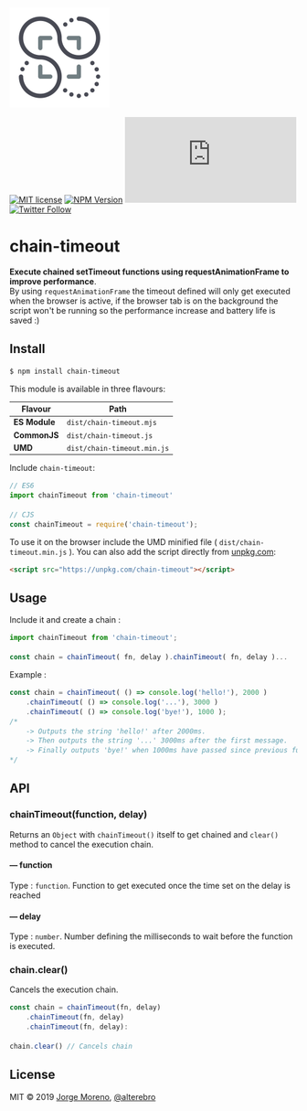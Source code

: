 <p>
    <img src="static/chain-timeout.png" alt="chain-timeout" width="175" />
</p>

[![MIT license](https://img.shields.io/github/license/alterebro/chain-timeout.svg)](https://github.com/alterebro/chain-timeout/blob/master/LICENSE) [![NPM Version](https://img.shields.io/npm/v/chain-timeout.svg)](https://www.npmjs.com/package/chain-timeout) [![gzip File Size](http://img.badgesize.io/https://unpkg.com/chain-timeout/dist/chain-timeout.min.js?compression=gzip)](https://unpkg.com/chain-timeout/dist/chain-timeout.min.js) [![Twitter Follow](https://img.shields.io/twitter/follow/alterebro.svg?color=%2338A1F3&style=popout)](https://twitter.com/alterebro)


# chain-timeout

**Execute chained setTimeout functions using requestAnimationFrame to improve performance**. <br>By using `requestAnimationFrame` the timeout defined will only get executed when the browser is active, if the browser tab is on the background the script won't be running so the performance increase and battery life is saved :)


## Install

```sh
$ npm install chain-timeout
```

This module is available in three flavours:

| Flavour       | Path          |
| ------------- | ------------- |
| **ES Module** | `dist/chain-timeout.mjs`      |
| **CommonJS**  | `dist/chain-timeout.js`       |
| **UMD**       | `dist/chain-timeout.min.js`   |

Include `chain-timeout`:

```javascript
// ES6
import chainTimeout from 'chain-timeout'

// CJS
const chainTimeout = require('chain-timeout');
```

To use it on the browser include the UMD minified file ( `dist/chain-timeout.min.js` ). You can also add the script directly from [unpkg.com](https://unpkg.com/chain-timeout):

```html
<script src="https://unpkg.com/chain-timeout"></script>
```


## Usage

Include it and create a chain :

```javascript
import chainTimeout from 'chain-timeout';

const chain = chainTimeout( fn, delay ).chainTimeout( fn, delay )...
```

Example :

```javascript
const chain = chainTimeout( () => console.log('hello!'), 2000 )
    .chainTimeout( () => console.log('...'), 3000 )
    .chainTimeout( () => console.log('bye!'), 1000 );
/*
    -> Outputs the string 'hello!' after 2000ms.
    -> Then outputs the string '...' 3000ms after the first message.
    -> Finally outputs 'bye!' when 1000ms have passed since previous function.
*/
```


## API

### chainTimeout(function, delay)

Returns an `Object` with `chainTimeout()` itself to get chained and `clear()` method to cancel the execution chain.

#### &mdash; function

Type : `function`. Function to get executed once the time set on the delay is reached

#### &mdash; delay

Type : `number`. Number defining the milliseconds to wait before the function is executed.

### chain.clear()

Cancels the execution chain.

```javascript
const chain = chainTimeout(fn, delay)
	.chainTimeout(fn, delay)
	.chainTimeout(fn, delay):

chain.clear() // Cancels chain
```

## License

MIT © 2019 [Jorge Moreno](https://moro.es), [@alterebro](https://twitter.com/alterebro)
